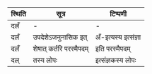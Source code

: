 | स्थिति | सूत्र | टिप्पणी |
| ----- | ------- | ------ |
| दलँ | - | - |
| दलँ | उपदेशेऽजनुनासिक इत् | अँ-इत्यस्य इत्संज्ञा |
| दलँ | शेषात् कर्तरि परस्मैपदम् | इति परस्मैपदम् |
| दल् | तस्य लोपः | इत्संज्ञकस्य लोपः |
